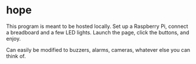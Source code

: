 # hope
This program is meant to be hosted locally.
Set up a Raspberry Pi, connect a breadboard and a few LED lights.
Launch the page, click the buttons, and enjoy.

Can easily be modified to buzzers, alarms, cameras, whatever else you can think of. 
